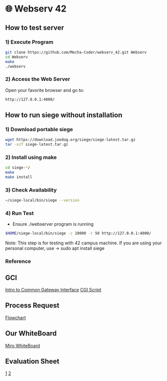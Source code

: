 # 🌐 Webserv 42

## How to test server

### 1) Execute Program

```bash
git clone https://github.com/Mecha-Coder/webserv_42.git Webserv
cd Webserv
make
./webserv
```
### 2) Access the Web Server
Open your favorite browser and go to:

```bash
http://127.0.0.1:4000/
```


## How to run siege without installation

### 1) Download portable siege
```bash
wget https://download.joedog.org/siege/siege-latest.tar.gz
tar -xzf siege-latest.tar.gz
```

### 2) Install using make
```bash
cd siege-*/
make
make install
```

### 3) Check Availability
```bash
~/siege-local/bin/siege --version
```

### 4) Run Test
* Ensure ./webserver program is running
```bash
$HOME/siege-local/bin/siege -c 10000 -r 50 http://127.0.0.1:4000/
```

Note: This step is for testing with 42 campus machine. If you are using your personal computer, use -> sudo apt install siege

### Reference

## GCI
[Intro to Common Gateway Interface](http://www.mnuwer.dbasedeveloper.co.uk/dlearn/web/session01.htm)
[CGI Script](http://www.wijata.com/cgi/cgispec.html#4.0)


## Process Request
[Flowchart](https://github.com/kirwako/webserv-request-flow/blob/main/webserv-request-flow.pdf)


## Our WhiteBoard
[Miro WhiteBoard](https://miro.com/welcomeonboard/dTJHWE9IeTZDTzNacHJFbjRuMDZLZ2FyZ0pNYVBybElna0lkQVdyZHFlNjNheUJUMkY5NkFhTlpldEI0WWtKQzErckUxY3ZMK2xuOVlVL1ZzQmw2Z0dSLzFXdTY5bDE4K2VLK3V2Z09QZlJ0M0Q2TW1wdHRZUHRaQkZqZGtJWHFnbHpza3F6REdEcmNpNEFOMmJXWXBBPT0hdjE=?share_link_id=527232404402)


## Evaluation Sheet
[1](https://github.com/mharriso/school21-checklists/blob/master/ng_5_webserv.pdf)
[2](https://42-evaluation-sheets-hub.vercel.app/Cursus/Webserv/index.html)
